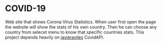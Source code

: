 # COVID-19
Web site that shows Corona Virus Statistics.
When user first open the page the website will show the stats of his own country. Then he can choose 
any country from selecet menu to know that specific countries stats.
This project depends heavily on [javieraviles](https://github.com/javieraviles/covidAPI) CovidAPI.
